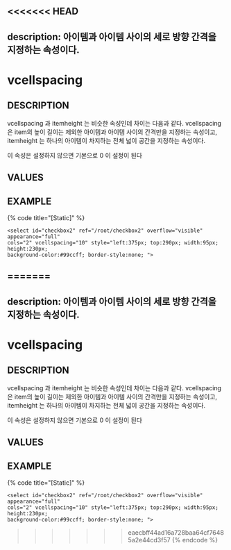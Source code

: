 <<<<<<< HEAD
---
description: 아이템과 아이템 사이의 세로 방향 간격을 지정하는 속성이다.    
---

#   vcellspacing                        

## DESCRIPTION

vcellspacing 과 itemheight 는 비슷한 속성인데 차이는 다음과 같다.
vcellspacing 은 item의 높이 길이는 제외한 아이템과 아이템 사이의 간격만을 지정하는 속성이고, 
itemheight 는 하나의 아이템이 차지하는 전체 넓이 공간을 지정하는 속성이다.

이 속성은 설정하지 않으면 기본으로 0 이 설정이 된다   
  
## VALUES



## EXAMPLE

{% code title="\[Static\]" %}
```markup
<select id="checkbox2" ref="/root/checkbox2" overflow="visible" appearance="full" 
cols="2" vcellspacing="10" style="left:375px; top:290px; width:95px; height:230px; 
background-color:#99ccff; border-style:none; ">  
```
=======
---
description: 아이템과 아이템 사이의 세로 방향 간격을 지정하는 속성이다.    
---

#   vcellspacing                        

## DESCRIPTION

vcellspacing 과 itemheight 는 비슷한 속성인데 차이는 다음과 같다.
vcellspacing 은 item의 높이 길이는 제외한 아이템과 아이템 사이의 간격만을 지정하는 속성이고, 
itemheight 는 하나의 아이템이 차지하는 전체 넓이 공간을 지정하는 속성이다.

이 속성은 설정하지 않으면 기본으로 0 이 설정이 된다   
  
## VALUES



## EXAMPLE

{% code title="\[Static\]" %}
```markup
<select id="checkbox2" ref="/root/checkbox2" overflow="visible" appearance="full" 
cols="2" vcellspacing="10" style="left:375px; top:290px; width:95px; height:230px; 
background-color:#99ccff; border-style:none; ">  
```
>>>>>>> eaecbff44ad16a728baa64cf76485a2e44cd3f57
{% endcode %}